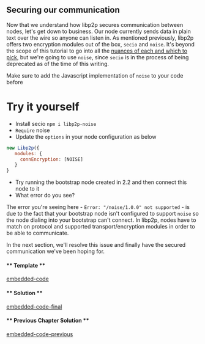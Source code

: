 ## Securing our communication

Now that we understand how libp2p secures communication between nodes, let's get down to business.  Our node currently sends data in plain text over the wire so anyone can listen in.  As mentioned previously, libp2p offers two encryption modules out of the box, `secio` and `noise`.  It's beyond the scope of this tutorial to go into all the [nuances of each and which to pick](https://forum.web3.foundation/t/transport-layer-authentication-libp2ps-secio/69), but we're going to use `noise`, since `secio` is in the process of being deprecated as of the time of this writing. 

Make sure to add the Javascript implementation of `noise` to your code before 

Try it yourself
===============
- Install secio `npm i libp2p-noise`
- `Require` noise
- Update the `options` in your node configuration as below
```javascript
new Libp2p({
   modules: {
     connEncryption: [NOISE]
   }
}
```
- Try running the bootstrap node created in 2.2 and then connect this node to it
- What error do you see?  

The error you're seeing here - `Error: "/noise/1.0.0" not supported` - is due to the fact that your bootstrap node isn't configured to support `noise` so the node dialing into your bootstrap can't connect.  In libp2p, nodes have to match on protocol and supported transport/encryption modules in order to be able to communicate.  

In the next section, we'll resolve this issue and finally have the secured communication we've been hoping for.
<!-- tabs:start -->

#### ** Template **

[embedded-code](../assets/3/3.0-template-code.js ':include :type=code embed-template')

#### ** Solution **

[embedded-code-final](../assets/3/3.0-finished-code.js ':include :type=code embed-final')

#### ** Previous Chapter Solution **

[embedded-code-previous](../assets/2/2.3-finished-code.js ':include :type=code embed-previous')

<!-- tabs:end -->